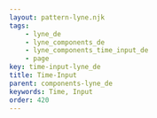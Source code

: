 ```yaml
---
layout: pattern-lyne.njk
tags: 
    - lyne_de
    - lyne_components_de
    - lyne_components_time_input_de
    - page
key: time-input-lyne_de
title: Time-Input
parent: components-lyne_de
keywords: Time, Input
order: 420
---
```

